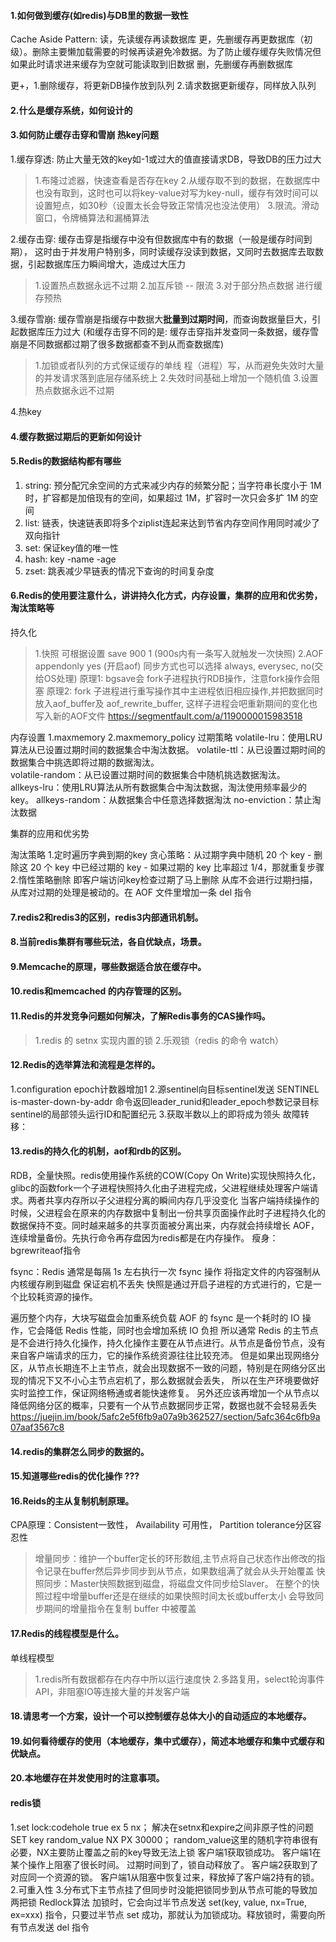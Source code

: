 
#### 1.如何做到缓存(如redis)与DB里的数据一致性  
Cache Aside Pattern:
读，先读缓存再读数据库
更，先删缓存再更数据库（初级）。删除主要懒加载需要的时候再读避免冷数据。为了防止缓存缓存失败情况但如果此时请求进来缓存为空就可能读取到旧数据
删，先删缓存再删数据库

更+，1.删除缓存，将更新DB操作放到队列 2.请求数据更新缓存，同样放入队列
  
#### 2.什么是缓存系统，如何设计的


#### 3.如何防止缓存击穿和雪崩 热key问题

1.缓存穿透: 防止大量无效的key如-1或过大的值直接请求DB，导致DB的压力过大
> 1.布隆过滤器，快速查看是否存在key
> 2.从缓存取不到的数据，在数据库中也没有取到，这时也可以将key-value对写为key-null，缓存有效时间可以设置短点，如30秒（设置太长会导致正常情况也没法使用）
> 3.限流。滑动窗口，令牌桶算法和漏桶算法

2.缓存击穿: 缓存击穿是指缓存中没有但数据库中有的数据（一般是缓存时间到期），
这时由于并发用户特别多，同时读缓存没读到数据，又同时去数据库去取数据，引起数据库压力瞬间增大，造成过大压力
> 1.设置热点数据永远不过期
> 2.加互斥锁 -- 限流
> 3.对于部分热点数据 进行缓存预热
 
3.缓存雪崩: 缓存雪崩是指缓存中数据大**批量到过期时间**，而查询数据量巨大，引起数据库压力过大
(和缓存击穿不同的是: 缓存击穿指并发查同一条数据，缓存雪崩是不同数据都过期了很多数据都查不到从而查数据库)
> 1.加锁或者队列的方式保证缓存的单线 程（进程）写，从而避免失效时大量的并发请求落到底层存储系统上
> 2.失效时间基础上增加一个随机值
> 3.设置热点数据永远不过期
         
4.热key


#### 4.缓存数据过期后的更新如何设计




#### 5.Redis的数据结构都有哪些
1. string: 预分配冗余空间的方式来减少内存的频繁分配；当字符串长度小于 1M 时，扩容都是加倍现有的空间，如果超过 1M，扩容时一次只会多扩 1M 的空间
2. list: 链表，快速链表即将多个ziplist连起来达到节省内存空间作用同时减少了双向指针
3. set: 保证key值的唯一性
4. hash: key -name -age
5. zset: 跳表减少早链表的情况下查询的时间复杂度


#### 6.Redis的使用要注意什么，讲讲持久化方式，内存设置，集群的应用和优劣势，淘汰策略等
持久化
> 1.快照 可根据设置 save 900 1 (900s内有一条写入就触发一次快照)
> 2.AOF  appendonly yes (开启aof) 同步方式也可以选择 always, everysec, no(交给OS处理)
> 原理1: bgsave会 fork子进程执行RDB操作，注意fork操作会阻塞
> 原理2: fork 子进程进行重写操作其中主进程依旧相应操作,并把数据同时放入aof_buffer及 aof_rewrite_buffer, 这样子进程会吧重新期间的变化也写入新的AOF文件
> https://segmentfault.com/a/1190000015983518

内存设置 
    1.maxmemory
    2.maxmemory_policy 过期策略
        volatile-lru：使用LRU算法从已设置过期时间的数据集合中淘汰数据。
        volatile-ttl：从已设置过期时间的数据集合中挑选即将过期的数据淘汰。    
        volatile-random：从已设置过期时间的数据集合中随机挑选数据淘汰。   
        allkeys-lru：使用LRU算法从所有数据集合中淘汰数据，淘汰使用频率最少的key。
        allkeys-random：从数据集合中任意选择数据淘汰
        no-enviction：禁止淘汰数据
        
集群的应用和优劣势

淘汰策略
  1.定时遍历字典到期的key
     贪心策略：从过期字典中随机 20 个 key - 删除这 20 个 key 中已经过期的 key - 如果过期的 key 比率超过 1/4，那就重复步骤
  2.惰性策略删除 即客户端访问key检查过期了马上删除
从库不会进行过期扫描，从库对过期的处理是被动的。在 AOF 文件里增加一条 del 指令


#### 7.redis2和redis3的区别，redis3内部通讯机制。



#### 8.当前redis集群有哪些玩法，各自优缺点，场景。



#### 9.Memcache的原理，哪些数据适合放在缓存中。



#### 10.redis和memcached 的内存管理的区别。



#### 11.Redis的并发竞争问题如何解决，了解Redis事务的CAS操作吗。
> 1.redis 的 setnx 实现内置的锁
> 2.乐观锁（redis 的命令 watch）


#### 12.Redis的选举算法和流程是怎样的。
1.configuration epoch计数器增加1
2.源sentinel向目标sentinel发送
   SENTINEL is-master-down-by-addr <ip> <port> <current epoch> <runid>
  命令返回leader_runid和leader_epoch参数记录目标sentinel的局部领头运行ID和配置纪元
3.获取半数以上的即将成为领头
故障转移：


#### 13.redis的持久化的机制，aof和rdb的区别。
RDB，全量快照。redis使用操作系统的COW(Copy On Write)实现快照持久化，
    glibc的函数fork一个子进程快照持久化由子进程完成，父进程继续处理客户端请求。两者共享内存所以子父进程分离的瞬间内存几乎没变化
    当客户端持续操作的时候，父进程会在原来的内存数据中复制出一份共享页面操作此时子进程持久化的数据保持不变。同时越来越多的共享页面被分离出来，内存就会持续增长
AOF，连续增量备份。先执行命令再存盘因为redis都是在内存操作。
    瘦身：bgrewriteaof指令    

fsync：Redis 通常是每隔 1s 左右执行一次 fsync 操作 将指定文件的内容强制从内核缓存刷到磁盘 保证宕机不丢失
快照是通过开启子进程的方式进行的，它是一个比较耗资源的操作。

遍历整个内存，大块写磁盘会加重系统负载
AOF 的 fsync 是一个耗时的 IO 操作，它会降低 Redis 性能，同时也会增加系统 IO 负担
所以通常 Redis 的主节点是不会进行持久化操作，持久化操作主要在从节点进行。从节点是备份节点，没有来自客户端请求的压力，它的操作系统资源往往比较充沛。
但是如果出现网络分区，从节点长期连不上主节点，就会出现数据不一致的问题，特别是在网络分区出现的情况下又不小心主节点宕机了，那么数据就会丢失，
所以在生产环境要做好实时监控工作，保证网络畅通或者能快速修复。
另外还应该再增加一个从节点以降低网络分区的概率，只要有一个从节点数据同步正常，数据也就不会轻易丢失
https://juejin.im/book/5afc2e5f6fb9a07a9b362527/section/5afc364c6fb9a07aaf3567c8

#### 14.redis的集群怎么同步的数据的。


#### 15.知道哪些redis的优化操作 ???


#### 16.Reids的主从复制机制原理。
CPA原理：Consistent一致性， Availability 可用性， Partition tolerance分区容忍性
> 增量同步：维护一个buffer定长的环形数组,主节点将自己状态作出修改的指令记录在buffer然后异步同步到从节点，如果数组满了就会从头开始覆盖
> 快照同步：Master快照数据到磁盘，将磁盘文件同步给Slaver。
        在整个的快照过程中增量buffer还是在继续的如果快照时间太长或buffer太小 会导致同步期间的增量指令在复制 buffer 中被覆盖


#### 17.Redis的线程模型是什么。
单线程模型
> 1.redis所有数据都存在内存中所以运行速度快
> 2.多路复用，select轮询事件API，非阻塞IO等连接大量的并发客户端


#### 18.请思考一个方案，设计一个可以控制缓存总体大小的自动适应的本地缓存。


#### 19.如何看待缓存的使用（本地缓存，集中式缓存），简述本地缓存和集中式缓存和优缺点。


#### 20.本地缓存在并发使用时的注意事项。


#### redis锁
  1.set lock:codehole true ex 5 nx； 解决在setnx和expire之间非原子性的问题
      SET key random_value NX PX 30000； random_value这里的随机字符串很有必要，NX主要防止覆盖之前的key导致无法上锁
      客户端1获取锁成功。
      客户端1在某个操作上阻塞了很长时间。
      过期时间到了，锁自动释放了。
      客户端2获取到了对应同一个资源的锁。
      客户端1从阻塞中恢复过来，释放掉了客户端2持有的锁。
  2.可重入性
  3.分布式下主节点挂了但同步时没能把锁同步到从节点可能的导致加两把锁 Redlock算法
    加锁时，它会向过半节点发送 set(key, value, nx=True, ex=xxx) 指令，只要过半节点 set 成功，那就认为加锁成功。释放锁时，需要向所有节点发送 del 指令